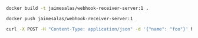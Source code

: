 ```bash
docker build -t jaimesalas/webhook-receiver-server:1 .
```

```bash
docker push jaimesalas/webhook-receiver-server:1
```

```bash
curl -X POST -H "Content-Type: application/json" -d '{"name": "foo"}' http://localhost:3001/api/alert
```
